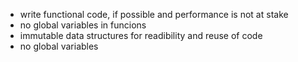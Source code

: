 - write functional code, if possible and performance is not at stake
- no global variables in funcions
- immutable data structures for readibility and reuse of code
- no global variables

